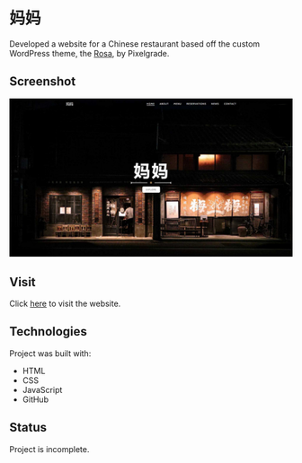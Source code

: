 # 妈妈
Developed a website for a Chinese restaurant based off the custom WordPress theme, the [Rosa](https://demos.pixelgrade.com/rosa/), by Pixelgrade.

## Screenshot
![preview of landing page](./resources/images/mama.jpg)

## Visit
Click [here](https://yuj94.github.io/mama/) to visit the website.

## Technologies
Project was built with:
- HTML
- CSS
- JavaScript
- GitHub

## Status
Project is incomplete.